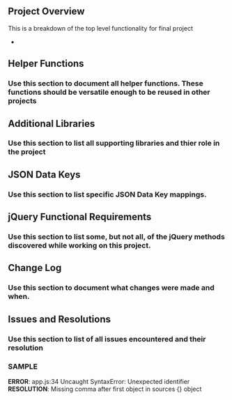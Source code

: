 ## Project Overview

This is a breakdown of the top level functionality for final project

* 

## Helper Functions
### Use this section to document all helper functions. These functions should be versatile enough to be reused in other projects

## Additional Libraries
### Use this section to list all supporting libraries and thier role in the project

## JSON Data Keys
### Use this section to list specific JSON Data Key mappings.  

## jQuery Functional Requirements
### Use this section to list some, but not all, of the jQuery methods discovered while working on this project.

## Change Log
### Use this section to document what changes were made and when.

## Issues and Resolutions
### Use this section to list of all issues encountered and their resolution

### SAMPLE
**ERROR**: app.js:34 Uncaught SyntaxError: Unexpected identifier                                
**RESOLUTION**: Missing comma after first object in sources {} object
